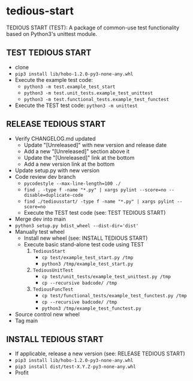 # tedious-start

TEDIOUS START (TEST): A package of common-use test functionality based on Python3's unittest module.

## TEST TEDIOUS START

- clone
- `pip3 install lib/hobo-1.2.0-py3-none-any.whl`
- Execute the example test code:
	- `python3 -m test.example_test_start`
	- `python3 -m test.unit_tests.example_test_unittest`
	- `python3 -m test.functional_tests.example_test_functest`
- Execute the TEST test code: `python3 -m unittest`

## RELEASE TEDIOUS START

- Verify CHANGELOG.md updated
    - Update "[Unreleased]" with new version and release date
    - Add a new "[Unreleased]" section above it
    - Update the "[Unreleased]" link at the bottom
    - Add a new version link at the bottom
- Update setup.py with new version
- Code review dev branch
	- `pycodestyle --max-line-length=100 ./`
	- `find . -type f -name "*.py" | xargs pylint --score=no --disable=duplicate-code`
	- `find ./tediousstart/ -type f -name "*.py" | xargs pylint --score=no`
	- Execute the TEST test code (see: TEST TEDIOUS START)
- Merge dev into main
- `python3 setup.py bdist_wheel --dist-dir='dist'`
- Manually test wheel
	- Install new wheel (see: INSTALL TEDIOUS START)
	- Execute basic stand-alone test code using TEST
	    1. `TediousStart`
		    - `cp test/example_test_start.py /tmp`
		    - `python3 /tmp/example_test_start.py`
		2. `TediousUnitTest`
			- `cp test/unit_tests/example_test_unittest.py /tmp`
			- `cp --recursive badcode/ /tmp`
		3. `TediousFuncTest`
		    - `cp test/functional_tests/example_test_functest.py /tmp`
		    - `cp --recursive badcode/ /tmp`
		    - `python3 /tmp/example_test_functest.py`
- Source control new wheel
- Tag main

## INSTALL TEDIOUS START

- If applicable, release a new version (see: RELEASE TEDIOUS START)
- `pip3 install lib/hobo-1.2.0-py3-none-any.whl`
- `pip3 install dist/test-X.Y.Z-py3-none-any.whl`
- Profit

